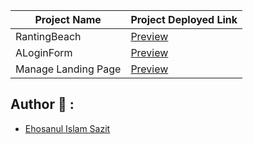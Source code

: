 | Project Name        | Project Deployed Link                                                          |
| ------------------- | ------------------------------------------------------------------------------ |
| RantingBeach        | [Preview](https://sazit96.github.io/Tailwind-CSS--Projects/RantingBeach/)      |
| ALoginForm          | [Preview](https://sazit96.github.io/Tailwind-CSS--Projects/ALoginForm/)        |
| Manage Landing Page | [Preview](https://sazit96.github.io/Tailwind-CSS--Projects/ManageLandingPage/) |

## Author 👋 :

- [Ehosanul Islam Sazit](https://github.com/sazit96)
